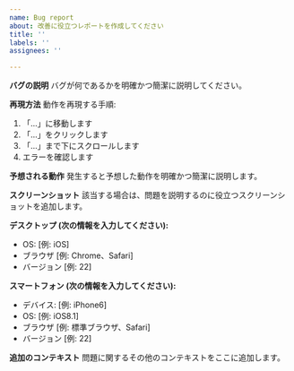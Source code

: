 ```yaml
---
name: Bug report
about: 改善に役立つレポートを作成してください
title: ''
labels: ''
assignees: ''

---
```


**バグの説明**
バグが何であるかを明確かつ簡潔に説明してください。

**再現方法**
動作を再現する手順:
1. 「...」に移動します
2. 「...」をクリックします
3. 「...」まで下にスクロールします
4. エラーを確認します

**予想される動作**
発生すると予想した動作を明確かつ簡潔に説明します。

**スクリーンショット**
該当する場合は、問題を説明するのに役立つスクリーンショットを追加します。

**デスクトップ (次の情報を入力してください):**
- OS: [例: iOS]
- ブラウザ [例: Chrome、Safari]
- バージョン [例: 22]

**スマートフォン (次の情報を入力してください):**
- デバイス: [例: iPhone6]
- OS: [例: iOS8.1]
- ブラウザ [例: 標準ブラウザ、Safari]
- バージョン [例: 22]

**追加のコンテキスト**
問題に関するその他のコンテキストをここに追加します。
